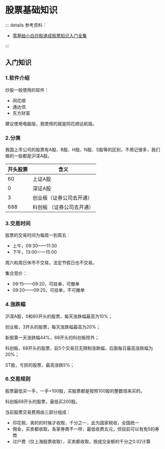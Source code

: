 # 股票基础知识

::: details 参考资料：

- [零基础小白炒股速成股票知识入门全集](https://www.bilibili.com/video/BV1BH4y127p7/)

:::

## 入门知识

### 1.软件介绍

炒股一般使用的软件：

- 同花顺
- 通达信
- 东方财富

建议使用电脑版，我使用的就是同花顺远航版。

### 2.分类

我国上市公司的股票有A股、B股、H股、N股、S股等的区别，不用记很多，我们做的一般都是沪深A股。

| 开头股票 | 含义             |
|------|----------------|
| 60   | 上证A股           |
| 0    | 深证A股           |
| 3    | 创业板（证券公司去开通）   |
| 688  | 科创板  （证券公司去开通） |

### 3.交易时间

股票的交易时间为每周一到周五：

- 上午，09:30——11:30
- 下午，13:00——15:00

周六和周日休市不交易，法定节假日也不交易。

集合竞价：

- 09:15——09:20，可挂单，可撤单
- 09:20——09:25，可挂单，不可撤单

### 4.涨跌幅

沪深A股，0和60开头的股票，每天涨跌幅最高为10%；

创业板，3开头的股票，每天涨跌幅最高为20%；

新股第一天涨跌幅44%，68开头的科创板除外；

科创板，68开头的股票，前5个交易日无限制涨跌幅，后面每日最高涨跌幅为20%；

ST股，亏损的股票，最高涨跌5%；

### 6.交易规则

股票最低买一手，一手=100股，买股票都是按照100股的整数倍来买的。

科创板68开头的股票，最低买200股。

当前股票交易费用由三部分组成：

- 印花税，卖的的时候才收取，千分之一，此为国家税收，全国统一
- 佣金，买卖都收取，各家券商不一样，最低收费五元，但目前可以有免5的券商
- 过户费（仅上海股票收取），买卖都收取，按成交金额的千分之0.02计算
